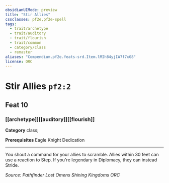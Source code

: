 ```yaml
---
obsidianUIMode: preview
title: "Stir Allies"
cssclasses: pf2e,pf2e-spell
tags:
  - trait/archetype
  - trait/auditory
  - trait/flourish
  - trait/common
  - category/class
  - remaster
aliases: "Compendium.pf2e.feats-srd.Item.lMIh84yjIA7f7xG8"
license: ORC
---
```

# Stir Allies `pf2:2`
## Feat 10
### [[archetype]][[auditory]][[flourish]]

**Category** class; 



**Prerequisites** Eagle Knight Dedication
* * *
You shout a command for your allies to scramble. Allies within 30 feet can use a reaction to Step. If you're legendary in Diplomacy, they can instead Stride.

*Source: Pathfinder Lost Omens Shining Kingdoms*
*ORC*